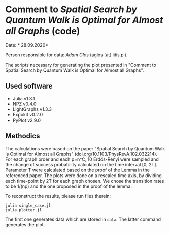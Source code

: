 # Comment to *Spatial Search by Quantum Walk is Optimal for Almost all Graphs* (code)

Date: * 28.09.2020*

Person responsible for data: *Adam Glos* (aglos [at] iitis.pl).


The scripts necessary for generating the plot presented in "Comment to Spatial Search by Quantum Walk is Optimal for Almost all Graphs".


## Used software
* Julia v1.3.1
* NPZ v0.4.0
* LightGraphs v1.3.3
* Expokit v0.2.0
* PyPlot v2.9.0


## Methodics

The calculations were based on the paper "Spatial Search by Quantum Walk is Optimal for Almost all Graphs" (doi.org/10.1103/PhysRevA.102.032214). For each graph order and each p=n^C, 10 Erdös-Renyi were sampled and the change of success probability calculated on the time interval [0, 2T]. Parameter T were calculated based on the proof of the Lemma in the referenced paper. The plots were done on a rescaled time axis, by dividing each time-point by 2T for each graph chosen. We chose the transition rates to be 1/(np) and the one proposed in the proof of the lemma.

To reconstruct the results, please run files therein:
```
julia single_case.jl
julia plotter.jl
```
The first one generates data which are stored in `data`. The latter command generates the plot.
